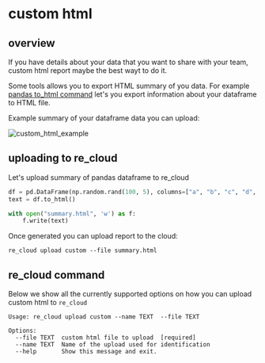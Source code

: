 
# custom html

## overview

If you have details about your data that you want to share with your team, custom html report maybe the best wayt to do it.

Some tools allows you to export HTML summary of you data. For example [pandas to_html command](https://pandas.pydata.org/docs/reference/api/pandas.DataFrame.to_html.html) let's you export information about your dataframe to HTML file.

Example summary of your dataframe data you can upload:

![custom_html_example](/re_cloud/integrations/custom_html.png)

## uploading to re_cloud

Let's upload summary of pandas dataframe to re_cloud
```python
df = pd.DataFrame(np.random.rand(100, 5), columns=["a", "b", "c", "d", "e"])
text = df.to_html()

with open("summary.html", 'w') as f:
    f.write(text)
```

Once generated you can upload report to the cloud:

```
re_cloud upload custom --file summary.html
```

## re_cloud command

Below we show all the currently supported options on how you can upload custom html to `re_cloud`

```
Usage: re_cloud upload custom --name TEXT  --file TEXT

Options:
  --file TEXT  custom html file to upload  [required]
  --name TEXT  Name of the upload used for identification
  --help       Show this message and exit.
```
